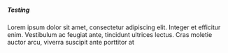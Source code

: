 ##### **Testing**
Lorem ipsum dolor sit amet, consectetur adipiscing elit. Integer et efficitur enim. Vestibulum ac feugiat ante, tincidunt ultrices lectus. Cras moletie auctor arcu, viverra suscipit ante porttitor at